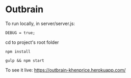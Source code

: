 # Outbrain

To run locally, in server/server.js:

````
DEBUG = true;
````

cd to project's root folder
````
npm install
````
````
gulp && npm start
````

To see it live:
https://outbrain-khenprice.herokuapp.com/
